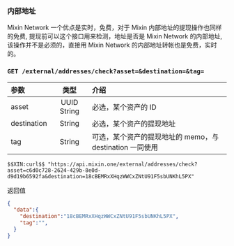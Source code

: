 ### 内部地址

Mixin Network 一个优点是实时，免费，对于 Mixin 内部地址的提现操作也同样的免费, 提现前可以这个接口用来检测，地址是否是 Mixin Network 的内部地址, 该操作并不是必须的，直接用 Mixin Network 的内部地址转帐也是免费，实时的。

### `GET /external/addresses/check?asset=&destination=&tag=` 

| 参数 | 类型 | 介绍 |
| :----- | :----: | :---- |
| asset | UUID String | 必选，某个资产的 ID |
| destination | String | 必选，某个资产的提现地址 |
| tag | String | 可选，某个资产的提现地址的 memo，与 destination 一同使用 |

```
$$XIN:curl$$ "https://api.mixin.one/external/addresses/check?asset=c6d0c728-2624-429b-8e0d-d9d19b6592fa&destination=18cBEMRxXHqzWWCxZNtU91F5sbUNKhL5PX"
```

返回值

```json
{
  "data":{
    "destination":"18cBEMRxXHqzWWCxZNtU91F5sbUNKhL5PX",
    "tag":"",
  }
}
```
